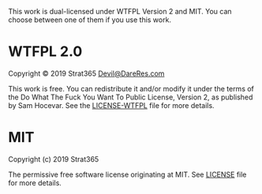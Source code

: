 This work is dual-licensed under WTFPL Version 2 and MIT.
You can choose between one of them if you use this work.

# WTFPL 2.0

Copyright © 2019 Strat365 <Devil@DareRes.com>

This work is free. You can redistribute it and/or modify it under the
terms of the Do What The Fuck You Want To Public License, Version 2,
as published by Sam Hocevar. See the [LICENSE-WTFPL](LICENSE-WTFPL) file for more details.

# MIT

Copyright (c) 2019 Strat365

The permissive free software license originating at MIT. See [LICENSE](LICENSE) 
file for more details. 
